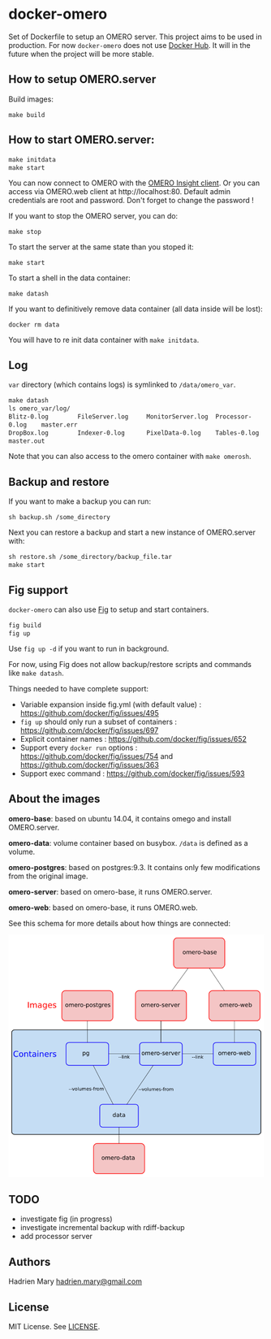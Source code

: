 # docker-omero

Set of Dockerfile to setup an OMERO server. This project aims to be used in production. For now `docker-omero` does not use [Docker Hub](https://hub.docker.com). It will in the future when the project will be more stable.

## How to setup OMERO.server

Build images:

```
make build
```

## How to start OMERO.server:

```
make initdata
make start
```

You can now connect to OMERO with the [OMERO Insight client](http://downloads.openmicroscopy.org/latest/omero5). Or you can access via OMERO.web client at http://localhost:80. Default admin credentials are root and password. Don't forget to change the password !

If you want to stop the OMERO server, you can do:

```
make stop
```

To start the server at the same state than you stoped it:

```
make start
```

To start a shell in the data container:

```
make datash
```

If you want to definitively remove data container (all data inside will be lost):

```
docker rm data
```

You will have to re init data container with `make initdata`.

## Log

`var` directory (which contains logs) is symlinked to `/data/omero_var`.

```
make datash
ls omero_var/log/
Blitz-0.log        FileServer.log     MonitorServer.log  Processor-0.log    master.err
DropBox.log        Indexer-0.log      PixelData-0.log    Tables-0.log       master.out
```

Note that you can also access to the omero container with `make omerosh`.

## Backup and restore

If you want to make a backup you can run:

```
sh backup.sh /some_directory
```

Next you can restore a backup and start a new instance of OMERO.server with:

```
sh restore.sh /some_directory/backup_file.tar
make start
```

## Fig support

`docker-omero` can also use [Fig](http://www.fig.sh/index.html) to setup and start containers.

```
fig build
fig up
```

Use `fig up -d` if you want to run in background.

For now, using Fig does not allow backup/restore scripts and commands like `make datash`.

Things needed to have complete support:

- Variable expansion inside fig.yml (with default value) : https://github.com/docker/fig/issues/495
- `fig up` should only run a subset of containers : https://github.com/docker/fig/issues/697
- Explicit container names : https://github.com/docker/fig/issues/652
- Support every `docker run` options : https://github.com/docker/fig/issues/754 and https://github.com/docker/fig/issues/363
- Support exec command : https://github.com/docker/fig/issues/593

## About the images

**omero-base**: based on ubuntu 14.04, it contains omego and install OMERO.server.

**omero-data**: volume container based on busybox. `/data` is defined as a volume.

**omero-postgres**: based on postgres:9.3. It contains only few modifications from the original image.

**omero-server**: based on omero-base, it runs OMERO.server.

**omero-web**: based on omero-base, it runs OMERO.web.

See this schema for more details about how things are connected:

![Schema of docker-omero](schema.png)

## TODO

- investigate fig (in progress)
- investigate incremental backup with rdiff-backup
- add processor server

## Authors

Hadrien Mary <hadrien.mary@gmail.com>

## License

MIT License. See [LICENSE](LICENSE).
